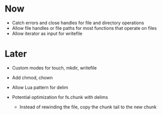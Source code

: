 # Now

- Catch errors and close handles for file and directory operations
- Allow file handles or file paths for most functions that operate on files
- Allow iterator as input for writefile

# Later

- Custom modes for touch, mkdir, writefile
- Add chmod, chown

- Allow Lua pattern for delim

- Potential optimization for fs.chunk with delims
    - Instead of rewinding the file, copy the chunk tail to the new chunk
